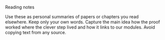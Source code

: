 Reading notes

Use these as personal summaries of papers or chapters you read elsewhere. Keep only your own words. Capture the main idea how the proof worked where the clever step lived and how it links to our modules. Avoid copying text from any source.
